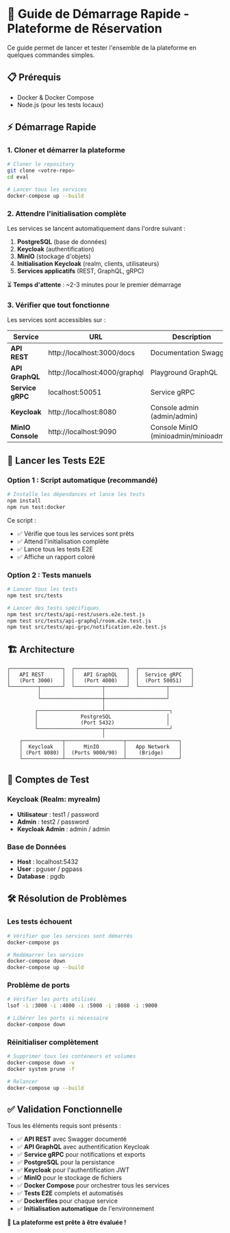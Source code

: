 # 🚀 Guide de Démarrage Rapide - Plateforme de Réservation

Ce guide permet de lancer et tester l'ensemble de la plateforme en quelques commandes simples.

## 📋 Prérequis

- Docker & Docker Compose
- Node.js (pour les tests locaux)

## ⚡ Démarrage Rapide

### 1. Cloner et démarrer la plateforme

```bash
# Cloner le repository
git clone <votre-repo>
cd eval

# Lancer tous les services
docker-compose up --build
```

### 2. Attendre l'initialisation complète

Les services se lancent automatiquement dans l'ordre suivant :
1. **PostgreSQL** (base de données)
2. **Keycloak** (authentification) 
3. **MinIO** (stockage d'objets)
4. **Initialisation Keycloak** (realm, clients, utilisateurs)
5. **Services applicatifs** (REST, GraphQL, gRPC)

⏳ **Temps d'attente** : ~2-3 minutes pour le premier démarrage

### 3. Vérifier que tout fonctionne

Les services sont accessibles sur :

| Service | URL | Description |
|---------|-----|-------------|
| **API REST** | http://localhost:3000/docs | Documentation Swagger |
| **API GraphQL** | http://localhost:4000/graphql | Playground GraphQL |
| **Service gRPC** | localhost:50051 | Service gRPC |
| **Keycloak** | http://localhost:8080 | Console admin (admin/admin) |
| **MinIO Console** | http://localhost:9090 | Console MinIO (minioadmin/minioadmin) |

## 🧪 Lancer les Tests E2E

### Option 1 : Script automatique (recommandé)

```bash
# Installe les dépendances et lance les tests
npm install
npm run test:docker
```

Ce script :
- ✅ Vérifie que tous les services sont prêts
- ✅ Attend l'initialisation complète
- ✅ Lance tous les tests E2E
- ✅ Affiche un rapport coloré

### Option 2 : Tests manuels

```bash
# Lancer tous les tests
npm test src/tests

# Lancer des tests spécifiques
npm test src/tests/api-rest/users.e2e.test.js
npm test src/tests/api-graphql/room.e2e.test.js
npm test src/tests/api-grpc/notification.e2e.test.js
```

## 🏗️ Architecture

```
┌─────────────────┐  ┌─────────────────┐  ┌─────────────────┐
│   API REST      │  │   API GraphQL   │  │  Service gRPC   │
│   (Port 3000)   │  │   (Port 4000)   │  │  (Port 50051)   │
└─────────┬───────┘  └─────────┬───────┘  └─────────┬───────┘
          │                    │                    │
          └────────────────────┼────────────────────┘
                               │
         ┌─────────────────────┴─────────────────────┐
         │              PostgreSQL                  │
         │              (Port 5432)                 │
         └─────────────────────┬─────────────────────┘
                               │
    ┌─────────────┬───────────────────┬─────────────────┐
    │  Keycloak   │      MinIO        │   App Network   │
    │ (Port 8080) │  (Ports 9000/90)  │    (Bridge)     │
    └─────────────┴───────────────────┴─────────────────┘
```

## 🔑 Comptes de Test

### Keycloak (Realm: myrealm)
- **Utilisateur** : test1 / password
- **Admin** : test2 / password  
- **Keycloak Admin** : admin / admin

### Base de Données
- **Host** : localhost:5432
- **User** : pguser / pgpass
- **Database** : pgdb

## 🛠️ Résolution de Problèmes

### Les tests échouent
```bash
# Vérifier que les services sont démarrés
docker-compose ps

# Redémarrer les services
docker-compose down
docker-compose up --build
```

### Problème de ports
```bash
# Vérifier les ports utilisés
lsof -i :3000 -i :4000 -i :5000 -i :8080 -i :9000

# Libérer les ports si nécessaire
docker-compose down
```

### Réinitialiser complètement
```bash
# Supprimer tous les conteneurs et volumes
docker-compose down -v
docker system prune -f

# Relancer
docker-compose up --build
```

## ✅ Validation Fonctionnelle

Tous les éléments requis sont présents :

- ✅ **API REST** avec Swagger documenté
- ✅ **API GraphQL** avec authentification Keycloak  
- ✅ **Service gRPC** pour notifications et exports
- ✅ **PostgreSQL** pour la persistance
- ✅ **Keycloak** pour l'authentification JWT
- ✅ **MinIO** pour le stockage de fichiers
- ✅ **Docker Compose** pour orchestrer tous les services
- ✅ **Tests E2E** complets et automatisés
- ✅ **Dockerfiles** pour chaque service
- ✅ **Initialisation automatique** de l'environnement

🎉 **La plateforme est prête à être évaluée !** 